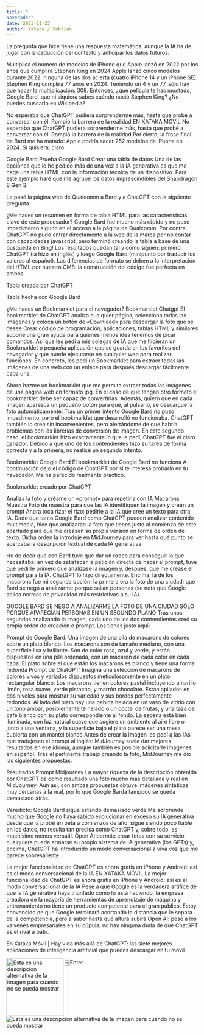 ```yaml
---
title: "
Novedades"
date: 2023-11-23
author: Xataca / Sublian
---
```

La pregunta que hice tiene una respuesta matemática, aunque la IA ha de jugar con la deducción del contexto y anticipar los datos futuros:

Multiplica el número de modelos de iPhone que Apple lanzó en 2022 por los años que cumplirá Stephen King en 2024
Apple lanzó cinco modelos durante 2022, ninguna de las dos acierta (cuatro iPhone 14 y un iPhone SE). Stephen King cumplirá 77 años en 2024. Teniendo un 4 y un 77, sólo hay que hacer la multiplicación: 308. Entonces, ¿qué película te has montado, Google Bard, que ni siquiera sabes cuándo nació Stephen King? ¿No puedes buscarlo en Wikipedia?

No esperaba que ChatGPT pudiera sorprenderme más, hasta que probé a conversar con él. Rompió la barrera de la realidad
EN XATAKA MÓVIL
No esperaba que ChatGPT pudiera sorprenderme más, hasta que probé a conversar con él. Rompió la barrera de la realidad
Por cierto, la frase final de Bard me ha matado: Apple podría sacar 252 modelos de iPhone en 2024. Si quisiera, claro.


Google Bard Prueba
Google Bard
Crear una tabla de datos
Una de las opciones que le he pedido más de una vez a la IA generativa es que me haga una tabla HTML con la información técnica de un dispositivo. Para este ejemplo haré que me agrupe los datos imprescindibles del Snapdragon 8 Gen 3.


Le pasé la página web de Qualcomm a Bard y a ChatGPT con la siguiente pregunta:

¿Me haces un resumen en forma de tabla HTML para las características clave de este procesador?
Google Bard fue mucho más rápido y no puso impedimento alguno en el acceso a la página de Qualcomm. Por contra, ChatGPT no pudo entrar directamente a la web de la marca por no contar con capacidades javascript, pero terminó creando la tabla a base de una búsqueda en Bing! Los resultados quedan tal y como siguen: primero ChatGPT (la hizo en inglés) y luego Google Bard (minipunto por traducir los valores al español). Las diferencias de formato se deben a la interpretación del HTML por nuestro CMS: la construcción del código fue perfecta en ambos.

Tabla creada por ChatGPT

Tabla hecha con Google Bard

¿Me haces un Bookmarklet para el navegador?
Bookmarklet Chatgpt
El bookmarklet de ChatGPT analiza cualquier página, selecciona todas las imágenes y coloca un botón de «Download» para descargar la foto que se desee
Crear código de programación, aplicaciones, tablas HTML y similares supone una gran ayuda para quienes menos idea tenemos de picar comandos. Así que les pedí a mis colegas de IA que me hicieran un Bookmarklet o pequeña aplicación que se guarda en los favoritos del navegador y que puede ejecutarse en cualquier web para realizar funciones. En concreto, les pedí un Bookmarklet para extraer todas las imágenes de una web con un enlace para después descargar fácilmente cada una.


Ahora hazme un bookmarklet que me permita extraer todas las imágenes de una página web en formato jpg. En el caso de que tengan otro formato el bookmarklet debe ser capaz de convertirlas. Además, quiero que en cada imagen aparezca un pequeño botón para que, al pulsarlo, se descargue la foto automáticamente.
Tras un primer intento Google Bard no puso impedimento, pero el bookmarklet que desarrolló no funcionaba. ChatGPT también lo creó sin inconvenientes, pero alertándome de que habría problemas con las librerías de conversión de imagen. En este segundo caso, el bookmarklet hizo exactamente lo que le pedí, ChatGPT fue el claro ganador. Debido a que uno de los contendientes hizo su tarea de forma correcta y a la primera, no realicé un segundo intento.

Bookmarklet Google Bard
El bookmarklet de Google Bard no funciona
A continuación dejo el código de ChatGPT por si te interesa probarlo en tu navegador. Me ha parecido realmente práctico.

Bookmarklet creado por ChatGPT

Analiza la foto y créame un «prompt» para repetirla con IA
Macarons Muestra
Foto de muestra para que las IA identifiquen la imagen y creen un prompt
Ahora toca rizar el rizo: pedirle a la IA que cree un texto para otra IA. Dado que tanto Google Bard como ChatGPT pueden analizar contenido multimedia, hice que analizaran la foto que tienes justo al comienzo de este apartado para que me creasen su propia versión en forma de orden de texto. Dicha orden la introduje en MidJourney para ver hasta qué punto se acercaba la descripción textual de cada IA generativa.

He de decir que con Bard tuve que dar un rodeo para conseguir lo que necesitaba: en vez de satisfacer la petición directa de hacer el prompt, tuve que pedirle primero que analizase la imagen y, después, que me crease el prompt para la IA. ChatGPT lo hizo directamente. Encima, la de los macarons fue mi segunda opción: la primera era la foto de una ciudad; que Bard se negó a analizarme porque salían personas (se nota que Google aplica normas de privacidad más restrictivas a su IA).

GOOGLE BARD SE NEGÓ A ANALIZARME LA FOTO DE UNA CIUDAD SÓLO PORQUE APARECÍAN PERSONAS EN UN SEGUNDO PLANO
Tras unos segundos analizando la imagen, cada uno de los dos contendientes creó su propia orden de creación o prompt. Los tienes justo aquí:


Prompt de Google Bard:
Una imagen de una pila de macarons de colores sobre un plato blanco. Los macarons son de tamaño mediano, con una superficie lisa y brillante. Son de color rosa, azul y verde, y están dispuestos en una pila ordenada, con un macaron de cada color en cada capa. El plato sobre el que están los macarons es blanco y tiene una forma redonda
Prompt de ChatGPT:
Imagina una selección de macarons de colores vivos y variados dispuestos meticulosamente en un plato rectangular blanco. Los macarons tienen colores pastel incluyendo amarillo limón, rosa suave, verde pistacho, y marrón chocolate. Están apilados en dos niveles para mostrar su variedad y sus bordes perfectamente redondos. Al lado del plato hay una bebida helada en un vaso de vidrio con un tono ámbar, posiblemente té helado o un cóctel de frutas, y una taza de café blanco con su plato correspondiente al fondo. La escena está bien iluminada, con luz natural suave que sugiere un ambiente al aire libre o junto a una ventana, y la superficie bajo el plato parece ser una mesa cubierta con un mantel blanco
Antes de crear la imagen les pedí a las IAs que tradujesen el prompt al inglés: MidJourney suele dar mejores resultados en ese idioma; aunque también es posible solicitarle imágenes en español. Tras el pertinente trabajo creando la foto, MidJourney me dio las siguientes propuestas:

Resultados Prompt Midjourney
La mayor riqueza de la descripción obtenida por ChatGPT da como resultado una foto mucho más detallada y real en MidJourney. Aun así, con ambas propuestas obtuve imágenes sintéticas muy cercanas a la real, por lo que Google Barda tampoco se queda demasiado atrás.

Veredicto: Google Bard sigue estando demasiado verde
Me sorprende mucho que Google no haya sabido evolucionar en exceso su IA generativa desde que la probé en beta a comienzos de año: sigue siendo poco fiable en los datos, no resulta tan precisa como ChatGPT y, sobre todo, es muchísimo menos versátil. Open AI permite crear fotos con su servicio, cualquiera puede armarse su propio sistema de IA generativa (los GPTs) y, encima, ChatGPT ha introducido un modo conversacional a viva voz que me parece sobresaliente.

La mejor funcionalidad de ChatGPT es ahora gratis en iPhone y Android: así es el modo conversacional de la IA
EN XATAKA MÓVIL
La mejor funcionalidad de ChatGPT es ahora gratis en iPhone y Android: así es el modo conversacional de la IA
Pese a que Google es la verdadera artífice de que la IA generativa haya triunfado como lo está haciendo, la empresa creadora de la mayoría de herramientas de aprendizaje de máquina y entrenamiento no tiene un producto competente para el gran público. Estoy convencido de que Google terminará acortando la distancia que le separa de la competencia, pero a saber hasta qué altura subirá Open AI: pese a los vaivenes empresariales en su cúpula, no hay ninguna duda de que ChatGPT es el rival a batir.

En Xataka Móvil | Hay vida más allá de ChatGPT: las siete mejores aplicaciones de inteligencia artificial que puedes descargar en tu móvil

<img src="https://i.blogs.es/c1e395/resultados-prompt-midjourney/650_1200.webp" alt="Esta es una descripcion alternativa de la imagen para cuando no se pueda mostrar" width="150" height="150" align="left"/>

<img src="https://i.blogs.es/c1e395/resultados-prompt-midjourney/650_1200.webp" alt="Esta es una descripcion alternativa de la imagen para cuando no se pueda mostrar" align="left"/>

￼Enter
